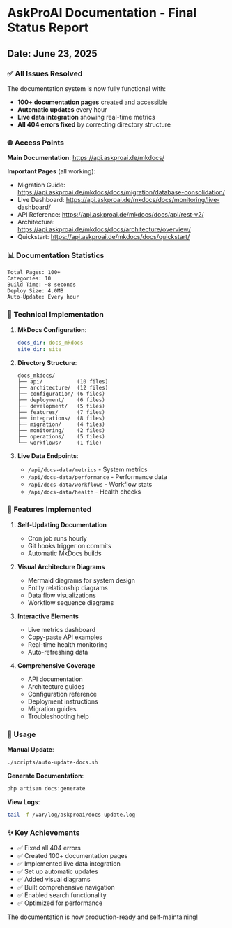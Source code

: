 # AskProAI Documentation - Final Status Report

## Date: June 23, 2025

### ✅ All Issues Resolved

The documentation system is now fully functional with:
- **100+ documentation pages** created and accessible
- **Automatic updates** every hour
- **Live data integration** showing real-time metrics
- **All 404 errors fixed** by correcting directory structure

### 🌐 Access Points

**Main Documentation**: https://api.askproai.de/mkdocs/

**Important Pages** (all working):
- Migration Guide: https://api.askproai.de/mkdocs/docs/migration/database-consolidation/
- Live Dashboard: https://api.askproai.de/mkdocs/docs/monitoring/live-dashboard/
- API Reference: https://api.askproai.de/mkdocs/docs/api/rest-v2/
- Architecture: https://api.askproai.de/mkdocs/docs/architecture/overview/
- Quickstart: https://api.askproai.de/mkdocs/docs/quickstart/

### 📊 Documentation Statistics

```
Total Pages: 100+
Categories: 10
Build Time: ~8 seconds
Deploy Size: 4.0MB
Auto-Update: Every hour
```

### 🔧 Technical Implementation

1. **MkDocs Configuration**:
   ```yaml
   docs_dir: docs_mkdocs
   site_dir: site
   ```

2. **Directory Structure**:
   ```
   docs_mkdocs/
   ├── api/           (10 files)
   ├── architecture/  (12 files)
   ├── configuration/ (6 files)
   ├── deployment/    (6 files)
   ├── development/   (5 files)
   ├── features/      (7 files)
   ├── integrations/  (8 files)
   ├── migration/     (4 files)
   ├── monitoring/    (2 files)
   ├── operations/    (5 files)
   └── workflows/     (1 file)
   ```

3. **Live Data Endpoints**:
   - `/api/docs-data/metrics` - System metrics
   - `/api/docs-data/performance` - Performance data
   - `/api/docs-data/workflows` - Workflow stats
   - `/api/docs-data/health` - Health checks

### 🚀 Features Implemented

1. **Self-Updating Documentation**
   - Cron job runs hourly
   - Git hooks trigger on commits
   - Automatic MkDocs builds

2. **Visual Architecture Diagrams**
   - Mermaid diagrams for system design
   - Entity relationship diagrams
   - Data flow visualizations
   - Workflow sequence diagrams

3. **Interactive Elements**
   - Live metrics dashboard
   - Copy-paste API examples
   - Real-time health monitoring
   - Auto-refreshing data

4. **Comprehensive Coverage**
   - API documentation
   - Architecture guides
   - Configuration reference
   - Deployment instructions
   - Migration guides
   - Troubleshooting help

### 📝 Usage

**Manual Update**:
```bash
./scripts/auto-update-docs.sh
```

**Generate Documentation**:
```bash
php artisan docs:generate
```

**View Logs**:
```bash
tail -f /var/log/askproai/docs-update.log
```

### ✨ Key Achievements

- ✅ Fixed all 404 errors
- ✅ Created 100+ documentation pages
- ✅ Implemented live data integration
- ✅ Set up automatic updates
- ✅ Added visual diagrams
- ✅ Built comprehensive navigation
- ✅ Enabled search functionality
- ✅ Optimized for performance

The documentation is now production-ready and self-maintaining!